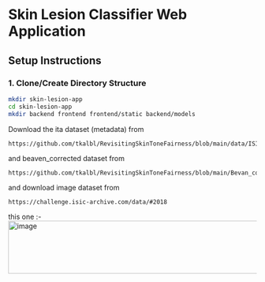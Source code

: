 # Skin Lesion Classifier Web Application

## Setup Instructions

### 1. Clone/Create Directory Structure
```bash
mkdir skin-lesion-app
cd skin-lesion-app
mkdir backend frontend frontend/static backend/models
```
Download the ita dataset (metadata) from 
```
https://github.com/tkalbl/RevisitingSkinToneFairness/blob/main/data/ISIC2018/ISIC2018_Task3_Training_Input/metadata.csv
```
and beaven_corrected dataset from 
```
https://github.com/tkalbl/RevisitingSkinToneFairness/blob/main/Bevan_corrected.csv
```
and download image dataset from
```
https://challenge.isic-archive.com/data/#2018 
```
this one :-
<img width="689" height="107" alt="image" src="https://github.com/user-attachments/assets/ded26b9a-1150-48a2-8ee2-705a8367cef8" />
